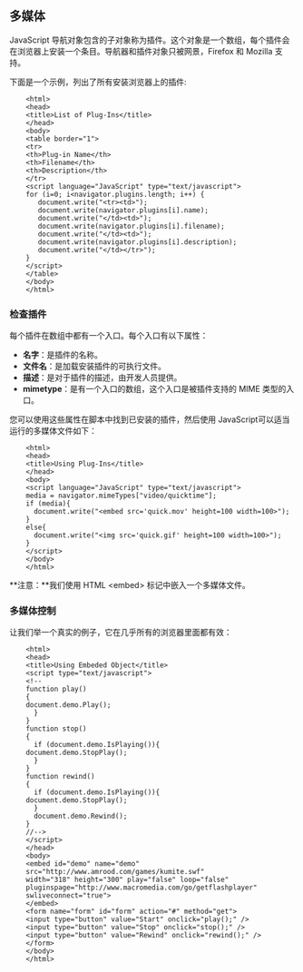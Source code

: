 ## 多媒体

JavaScript 导航对象包含的子对象称为插件。这个对象是一个数组，每个插件会在浏览器上安装一个条目。导航器和插件对象只被网景，Firefox 和 Mozilla 支持。

下面是一个示例，列出了所有安装浏览器上的插件:

```
    <html>
    <head>
    <title>List of Plug-Ins</title>
    </head>
    <body>
    <table border="1">
    <tr>
    <th>Plug-in Name</th>
    <th>Filename</th>
    <th>Description</th>
    </tr>
    <script language="JavaScript" type="text/javascript">
    for (i=0; i<navigator.plugins.length; i++) {
       document.write("<tr><td>");
       document.write(navigator.plugins[i].name);
       document.write("</td><td>");
       document.write(navigator.plugins[i].filename);
       document.write("</td><td>");
       document.write(navigator.plugins[i].description);
       document.write("</td></tr>");
    }
    </script>
    </table>
    </body>
    </html>
```

### 检查插件

每个插件在数组中都有一个入口。每个入口有以下属性：

- **名字**：是插件的名称。
- **文件名**：是加载安装插件的可执行文件。
- **描述**：是对于插件的描述，由开发人员提供。
- **mimetype**：是有一个入口的数组，这个入口是被插件支持的 MIME 类型的入口。

您可以使用这些属性在脚本中找到已安装的插件，然后使用 JavaScript可以适当运行的多媒体文件如下：

```
    <html>
    <head>
    <title>Using Plug-Ins</title>
    </head>
    <body>
    <script language="JavaScript" type="text/javascript">
    media = navigator.mimeTypes["video/quicktime"];
    if (media){
      document.write("<embed src='quick.mov' height=100 width=100>");
    }
    else{
      document.write("<img src='quick.gif' height=100 width=100>");
    }
    </script>
    </body>
    </html>
```
    
**注意：**我们使用 HTML &lt;embed&gt; 标记中嵌入一个多媒体文件。

### 多媒体控制

让我们举一个真实的例子，它在几乎所有的浏览器里面都有效：

```
    <html>
    <head>
    <title>Using Embeded Object</title>
    <script type="text/javascript">
    <!--
    function play()
    {
    document.demo.Play();
      }
    }
    function stop()
    {
      if (document.demo.IsPlaying()){
    document.demo.StopPlay();
      }
    }
    function rewind()
    {
      if (document.demo.IsPlaying()){
    document.demo.StopPlay();
      }
      document.demo.Rewind();
    }
    //-->
    </script>
    </head>
    <body>
    <embed id="demo" name="demo"
    src="http://www.amrood.com/games/kumite.swf"
    width="318" height="300" play="false" loop="false"
    pluginspage="http://www.macromedia.com/go/getflashplayer"
    swliveconnect="true">
    </embed>
    <form name="form" id="form" action="#" method="get">
    <input type="button" value="Start" onclick="play();" />
    <input type="button" value="Stop" onclick="stop();" />
    <input type="button" value="Rewind" onclick="rewind();" />
    </form>
    </body>
    </html>
```

